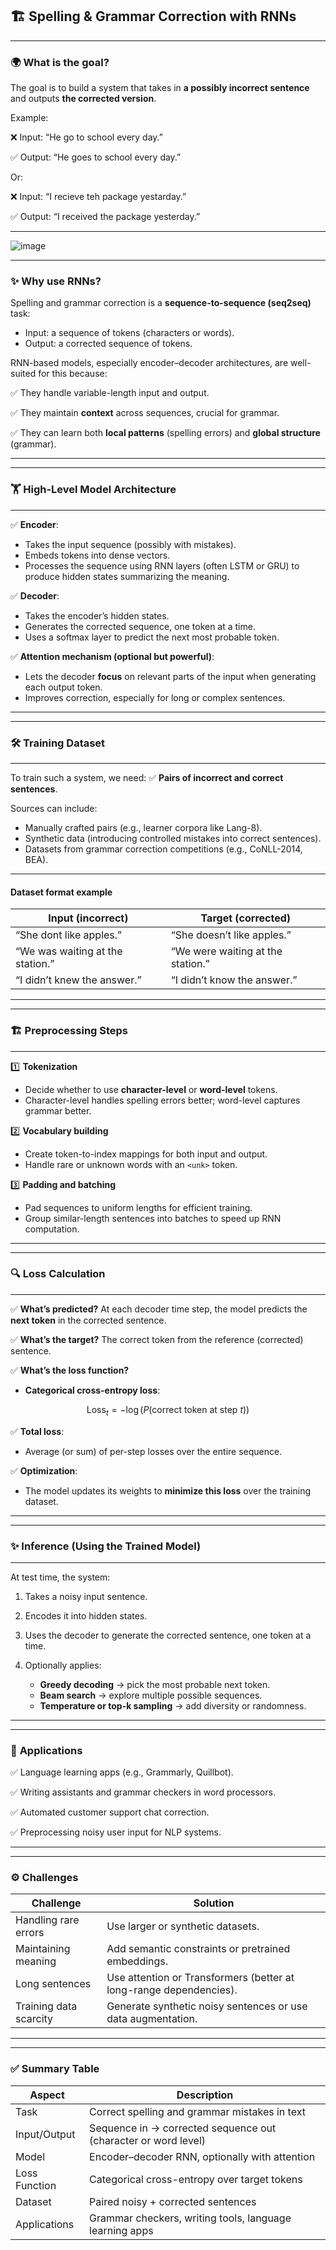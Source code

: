 ## 🏗 **Spelling & Grammar Correction with RNNs**

---

### 🌍 **What is the goal?**

The goal is to build a system that takes in **a possibly incorrect sentence** and outputs **the corrected version**.

Example:

❌ Input: “He go to school every day.”

✅ Output: “He goes to school every day.”

Or:

❌ Input: “I recieve teh package yestarday.”

✅ Output: “I received the package yesterday.”

---

![image](https://github.com/user-attachments/assets/d0d0e5b5-9364-4928-bcf4-603d9155a696)

---

### ✨ **Why use RNNs?**

Spelling and grammar correction is a **sequence-to-sequence (seq2seq)** task:

* Input: a sequence of tokens (characters or words).
* Output: a corrected sequence of tokens.

RNN-based models, especially encoder–decoder architectures, are well-suited for this because:

✅ They handle variable-length input and output.

✅ They maintain **context** across sequences, crucial for grammar.

✅ They can learn both **local patterns** (spelling errors) and **global structure** (grammar).

---

---

### 🏋 **High-Level Model Architecture**

---

✅ **Encoder**:

* Takes the input sequence (possibly with mistakes).
* Embeds tokens into dense vectors.
* Processes the sequence using RNN layers (often LSTM or GRU) to produce hidden states summarizing the meaning.

✅ **Decoder**:

* Takes the encoder’s hidden states.
* Generates the corrected sequence, one token at a time.
* Uses a softmax layer to predict the next most probable token.

✅ **Attention mechanism (optional but powerful)**:

* Lets the decoder **focus** on relevant parts of the input when generating each output token.
* Improves correction, especially for long or complex sentences.

---

---

### 🛠 **Training Dataset**

---

To train such a system, we need:
✅ **Pairs of incorrect and correct sentences**.

Sources can include:

* Manually crafted pairs (e.g., learner corpora like Lang-8).
* Synthetic data (introducing controlled mistakes into correct sentences).
* Datasets from grammar correction competitions (e.g., CoNLL-2014, BEA).

---

#### **Dataset format example**

| Input (incorrect)                | Target (corrected)                |
| -------------------------------- | --------------------------------- |
| “She dont like apples.”          | “She doesn’t like apples.”        |
| “We was waiting at the station.” | “We were waiting at the station.” |
| “I didn’t knew the answer.”      | “I didn’t know the answer.”       |

---

---

### 🏗 **Preprocessing Steps**

---

1️⃣ **Tokenization**

* Decide whether to use **character-level** or **word-level** tokens.
* Character-level handles spelling errors better; word-level captures grammar better.

2️⃣ **Vocabulary building**

* Create token-to-index mappings for both input and output.
* Handle rare or unknown words with an `<unk>` token.

3️⃣ **Padding and batching**

* Pad sequences to uniform lengths for efficient training.
* Group similar-length sentences into batches to speed up RNN computation.

---

---

### 🔍 **Loss Calculation**

---

✅ **What’s predicted?**
At each decoder time step, the model predicts the **next token** in the corrected sentence.

✅ **What’s the target?**
The correct token from the reference (corrected) sentence.

✅ **What’s the loss function?**

* **Categorical cross-entropy loss**:

$$
\text{Loss}_t = -\log(P(\text{correct token at step } t))
$$

✅ **Total loss**:

* Average (or sum) of per-step losses over the entire sequence.

✅ **Optimization**:

* The model updates its weights to **minimize this loss** over the training dataset.

---

---

### ✨ **Inference (Using the Trained Model)**

---

At test time, the system:

1. Takes a noisy input sentence.
2. Encodes it into hidden states.
3. Uses the decoder to generate the corrected sentence, one token at a time.
4. Optionally applies:

   * **Greedy decoding** → pick the most probable next token.
   * **Beam search** → explore multiple possible sequences.
   * **Temperature or top-k sampling** → add diversity or randomness.

---

---

### 🚀 **Applications**

✅ Language learning apps (e.g., Grammarly, Quillbot).

✅ Writing assistants and grammar checkers in word processors.

✅ Automated customer support chat correction.

✅ Preprocessing noisy user input for NLP systems.

---

---

### ⚙ **Challenges**

| Challenge              | Solution                                                           |
| ---------------------- | ------------------------------------------------------------------ |
| Handling rare errors   | Use larger or synthetic datasets.                                  |
| Maintaining meaning    | Add semantic constraints or pretrained embeddings.                 |
| Long sentences         | Use attention or Transformers (better at long-range dependencies). |
| Training data scarcity | Generate synthetic noisy sentences or use data augmentation.       |

---

---

### ✅ Summary Table

| Aspect        | Description                                                    |
| ------------- | -------------------------------------------------------------- |
| Task          | Correct spelling and grammar mistakes in text                  |
| Input/Output  | Sequence in → corrected sequence out (character or word level) |
| Model         | Encoder–decoder RNN, optionally with attention                 |
| Loss Function | Categorical cross-entropy over target tokens                   |
| Dataset       | Paired noisy + corrected sentences                             |
| Applications  | Grammar checkers, writing tools, language learning apps        |
